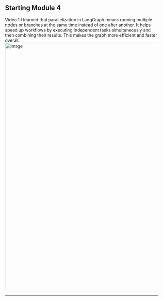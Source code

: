 Starting Module 4
---

Video 1:I learned that parallelization in LangGraph means running multiple nodes or branches at the same time instead of one after another. It helps speed up workflows by executing independent tasks simultaneously and then combining their results. This makes the graph more efficient and faster overall.
<img width="1658" height="820" alt="image" src="https://github.com/user-attachments/assets/263b55d5-0cad-410c-afa2-83447ceb9532" />

---

